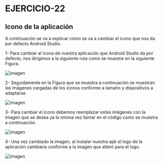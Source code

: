 #  EJERCICIO-22
##  Icono de la aplicación

A continuación se va a explicar cómo se va a cambiar el icono que nos da por defecto Android Studio.

1- Para cambiar el icono de nuestra aplicación que Android Studio da por defecto, nos dirigimos a la siguiente ruta como se muestra en la siguiente Figura.

![ imagen ](https://user-images.githubusercontent.com/105765407/221035089-35192068-2559-4dd2-adfa-5c491b2424fa.png)

2- Seguidamente en la Figura que se muestra a continuación se muestran las imágenes cargadas de los iconos conforme a tamaño y dispositivos a adaptarse.

![ imagen ](https://user-images.githubusercontent.com/105765407/221035217-e453737e-ff90-4aee-b569-97ea44566662.png)

3- Para cambiar el icono debemos reemplazar estas imágenes con la imagen que se desea ya la misma vez llamar en el código como se muestra a continuación.

![ imagen ](https://user-images.githubusercontent.com/105765407/221035334-e97fae03-5a58-4661-8c15-415736f54d6f.png)

4- Una vez cambiado la imagen, al instalar nuestra apk el logo de la aplicación cambiaria conforme a la imagen que alteró para el logo.

![ imagen ](https://user-images.githubusercontent.com/105765407/221036077-8ebdf62e-30e7-48f2-a68c-68e556e94dae.png)
